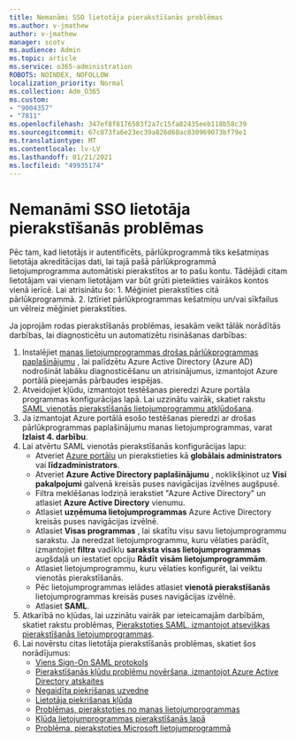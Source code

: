 ```yaml
---
title: Nemanāmi SSO lietotāja pierakstīšanās problēmas
ms.author: v-jmathew
author: v-jmathew
manager: scotv
ms.audience: Admin
ms.topic: article
ms.service: o365-administration
ROBOTS: NOINDEX, NOFOLLOW
localization_priority: Normal
ms.collection: Adm_O365
ms.custom:
- "9004357"
- "7811"
ms.openlocfilehash: 347ef8f8176583f2a7c15fa82435eeb118b58c39
ms.sourcegitcommit: 67c873fa6e23ec39a826d60ac830969073bf79e1
ms.translationtype: MT
ms.contentlocale: lv-LV
ms.lasthandoff: 01/21/2021
ms.locfileid: "49935174"
---
```

# <a name="seamless-sso-user-sign-in-issues"></a>Nemanāmi SSO lietotāja pierakstīšanās problēmas

Pēc tam, kad lietotājs ir autentificēts, pārlūkprogrammā tiks kešatmiņas lietotāja akreditācijas dati, lai tajā pašā pārlūkprogrammā lietojumprogramma automātiski pierakstītos ar to pašu kontu. Tādējādi citam lietotājam vai vienam lietotājam var būt grūti pieteikties vairākos kontos vienā ierīcē. Lai atrisinātu šo: 1. Mēģiniet pierakstīties citā pārlūkprogrammā. 2. Iztīriet pārlūkprogrammas kešatmiņu un/vai sīkfailus un vēlreiz mēģiniet pierakstīties.

Ja joprojām rodas pierakstīšanās problēmas, iesakām veikt tālāk norādītās darbības, lai diagnosticētu un automatizētu risināšanas darbības:

1. Instalējiet [manas lietojumprogrammas drošas pārlūkprogrammas paplašinājumu](https://docs.microsoft.com/azure/active-directory/manage-apps/access-panel-extension-problem-installing) , lai palīdzētu Azure Active Directory (Azure AD) nodrošināt labāku diagnosticēšanu un atrisinājumus, izmantojot Azure portālā pieejamās pārbaudes iespējas.
2. Atveidojiet kļūdu, izmantojot testēšanas pieredzi Azure portāla programmas konfigurācijas lapā. Lai uzzinātu vairāk, skatiet rakstu [SAML vienotās pierakstīšanās lietojumprogrammu atkļūdošana](https://docs.microsoft.com/azure/active-directory/azuread-dev/howto-v1-debug-saml-sso-issues).
3. Ja izmantojat Azure portālā esošo testēšanas pieredzi ar drošas pārlūkprogrammas paplašinājumu manas lietojumprogrammas, varat **Izlaist 4. darbību**.
4. Lai atvērtu SAML vienotās pierakstīšanās konfigurācijas lapu:
    - Atveriet [Azure portālu](https://portal.azure.com/) un pierakstieties kā **globālais administrators** vai **līdzadministrators**.
    - Atveriet **Azure Active Directory paplašinājumu** , noklikšķinot uz **Visi pakalpojumi** galvenā kreisās puses navigācijas izvēlnes augšpusē.
    - Filtra meklēšanas lodziņā ierakstiet "Azure Active Directory" un atlasiet **Azure Active Directory** vienumu.
    - Atlasiet **uzņēmuma lietojumprogrammas** Azure Active Directory kreisās puses navigācijas izvēlnē.
    - Atlasiet **Visas programmas** , lai skatītu visu savu lietojumprogrammu sarakstu. Ja neredzat lietojumprogrammu, kuru vēlaties parādīt, izmantojiet **filtra** vadīklu **saraksta visas lietojumprogrammas** augšdaļā un iestatiet opciju **Rādīt** **visām lietojumprogrammām**.
    - Atlasiet lietojumprogrammu, kuru vēlaties konfigurēt, lai veiktu vienotās pierakstīšanās.
    - Pēc lietojumprogrammas ielādes atlasiet **vienotā pierakstīšanās** lietojumprogrammas kreisās puses navigācijas izvēlnē.
    - Atlasiet **SAML**.
5. Atkarībā no kļūdas, lai uzzinātu vairāk par ieteicamajām darbībām, skatiet rakstu problēmas, [Pierakstoties SAML, izmantojot atsevišķas pierakstīšanās lietojumprogrammas](https://docs.microsoft.com/azure/active-directory/manage-apps/application-sign-in-problem-federated-sso-gallery#application-not-found-in-directory).
6. Lai novērstu citas lietotāja pierakstīšanās problēmas, skatiet šos norādījumus:
    - [Viens Sign-On SAML protokols](https://docs.microsoft.com/azure/active-directory/develop/single-sign-on-saml-protocol)
    - [Pierakstīšanās kļūdu problēmu novēršana, izmantojot Azure Active Directory atskaites](https://docs.microsoft.com/azure/active-directory/reports-monitoring/howto-troubleshoot-sign-in-errors)
    - [Negaidīta piekrišanas uzvedne](https://docs.microsoft.com/azure/active-directory/manage-apps/application-sign-in-unexpected-user-consent-prompt)
    - [Lietotāja piekrišanas kļūda](https://docs.microsoft.com/azure/active-directory/manage-apps/application-sign-in-unexpected-user-consent-error)
    - [Problēmas, pierakstoties no manas lietojumprogrammas](https://docs.microsoft.com/azure/active-directory/manage-apps/application-sign-in-other-problem-access-panel)
    - [Kļūda lietojumprogrammas pierakstīšanās lapā](https://docs.microsoft.com/azure/active-directory/manage-apps/application-sign-in-problem-application-error)
    - [Problēma, pierakstoties Microsoft lietojumprogrammā](https://docs.microsoft.com/azure/active-directory/manage-apps/application-sign-in-problem-first-party-microsoft)
